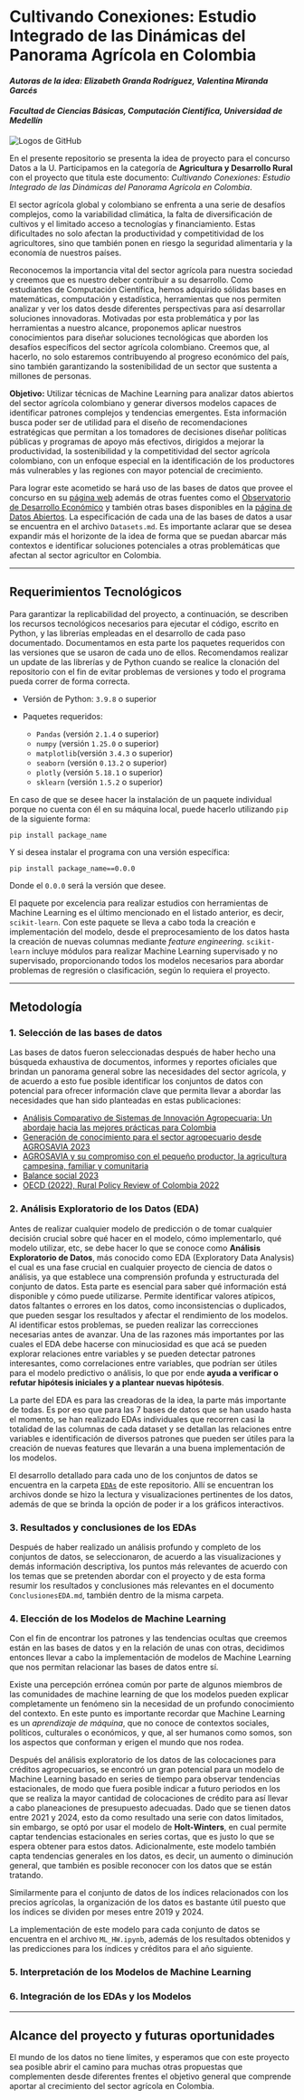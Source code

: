 # **Cultivando Conexiones: Estudio Integrado de las Dinámicas del Panorama Agrícola en Colombia**

#### ***Autoras de la idea: Elizabeth Granda Rodríguez, Valentina Miranda Garcés***
#### ***Facultad de Ciencias Básicas, Computación Científica, Universidad de Medellín***

![Logos de GitHub](images/logos_github.jpg)


En el presente repositorio se presenta la idea de proyecto para el concurso Datos a la U. Participamos en la categoría de **Agricultura y Desarrollo Rural** con el proyecto que titula este documento: *Cultivando Conexiones: Estudio Integrado de las Dinámicas del Panorama Agrícola en Colombia*. 

El sector agrícola global y colombiano se enfrenta a una serie de desafíos complejos, como la variabilidad climática, la falta de diversificación de cultivos y el limitado acceso a tecnologías y financiamiento. Estas dificultades no solo afectan la productividad y competitividad de los agricultores, sino que también ponen en riesgo la seguridad alimentaria y la economía de nuestros países.

Reconocemos la importancia vital del sector agrícola para nuestra sociedad y creemos que es nuestro deber contribuir a su desarrollo. Como estudiantes de Computación Científica, hemos adquirido sólidas bases en matemáticas, computación y estadística, herramientas que nos permiten analizar y ver los datos desde diferentes perspectivas para así desarrollar soluciones innovadoras. Motivadas por esta problemática y por las herramientas a nuestro alcance, proponemos aplicar nuestros conocimientos para diseñar soluciones tecnológicas que aborden los desafíos específicos del sector agrícola colombiano. Creemos que, al hacerlo, no solo estaremos contribuyendo al progreso económico del país, sino también garantizando la sostenibilidad de un sector que sustenta a millones de personas.

**Objetivo:** Utilizar técnicas de Machine Learning para analizar datos abiertos del sector agrícola colombiano y generar diversos modelos capaces de identificar patrones complejos y tendencias emergentes. Esta información busca poder ser de utilidad para el diseño de recomendaciones estratégicas que permitan a los tomadores de decisiones diseñar políticas públicas y programas de apoyo más efectivos, dirigidos a mejorar la productividad, la sostenibilidad y la competitividad del sector agrícola colombiano, con un enfoque especial en la identificación de los productores más vulnerables y las regiones con mayor potencial de crecimiento.


Para lograr este acometido se hará uso de las bases de datos que provee el concurso en su [página web](https://www.datos.gov.co/Ciencia-Tecnolog-a-e-Innovaci-n/Conjunto-de-datos-concurso-Datos-a-la-U-2024/bbf6-qe46/about_data) además de otras fuentes como el [Observatorio de Desarrollo Económico](https://observatorio.desarrolloeconomico.gov.co/) y también otras bases disponibles en la [página de Datos Abiertos](https://www.datos.gov.co/browse?sortBy=newest&utf8=%E2%9C%93). La especificación de cada una de las bases de datos a usar se encuentra en el archivo `Datasets.md`.  Es importante aclarar que se desea expandir más el horizonte de la idea de forma que se puedan abarcar más contextos e identificar soluciones potenciales a otras problemáticas que afectan al sector agricultor en Colombia.

---
## **Requerimientos Tecnológicos**

Para garantizar la replicabilidad del proyecto, a continuación, se describen los recursos tecnológicos necesarios para ejecutar el código, escrito en Python, y las librerías empleadas en el desarrollo de cada paso documentado. Documentamos en esta parte los paquetes requeridos con las versiones que se usaron de cada uno de ellos. Recomendamos realizar un update de las librerías y de Python cuando se realice la clonación del repositorio con el fin de evitar problemas de versiones y todo el programa pueda correr de forma correcta.

* Versión de Python: `3.9.8` o superior 

* Paquetes requeridos:
	* `Pandas` (versión `2.1.4` o superior)
	* `numpy` (versión `1.25.0` o superior)
	* `matplotlib`(versión `3.4.3` o superior)
	* `seaborn` (versión `0.13.2` o superior)
	* `plotly` (versión `5.18.1` o superior)
	* `sklearn` (versión `1.5.2` o superior)

En caso de que se desee hacer la instalación de un paquete individual porque no cuenta con él en su máquina local, puede hacerlo utilizando `pip` de la siguiente forma:

```
pip install package_name
```

Y si desea instalar el programa con una versión específica:

```
pip install package_name==0.0.0
```

Donde el `0.0.0` será la versión que desee.

El paquete por excelencia para realizar estudios con herramientas de Machine Learning es el último mencionado en el listado anterior, es decir, `scikit-learn`. Con este paquete se lleva a cabo toda la creación e implementación del modelo, desde el preprocesamiento de los datos hasta la creación de nuevas columnas mediante *feature engineering*. `scikit-learn` incluye módulos para realizar Machine Learning supervisado y no supervisado, proporcionando todos los modelos necesarios para abordar problemas de regresión o clasificación, según lo requiera el proyecto.

---
## **Metodología**

### 1. Selección de las bases de datos

Las bases de datos fueron seleccionadas después de haber hecho una búsqueda exhaustiva de documentos, informes y reportes oficiales que brindan un panorama general sobre las necesidades del sector agrícola, y de acuerdo a esto fue posible identificar los conjuntos de datos con potencial para ofrecer información clave que permita llevar a abordar las necesidades que han sido planteadas en estas publicaciones:

- [Análisis Comparativo de Sistemas de Innovación Agropecuaria: Un abordaje hacia las mejores prácticas para Colombia](http://hdl.handle.net/20.500.12324/40195)
- [Generación de conocimiento para el sector agropecuario desde AGROSAVIA 2023](http://hdl.handle.net/20.500.12324/39006)
- [AGROSAVIA y su compromiso con el pequeño productor, la agricultura campesina, familiar y comunitaria](http://hdl.handle.net/20.500.12324/37360)
- [Balance social 2023](http://hdl.handle.net/20.500.12324/39036)
- [OECD (2022), Rural Policy Review of Colombia 2022](https://doi.org/10.1787/c26abeb4-en)


### 2. Análisis Exploratorio de los Datos (EDA)

Antes de realizar cualquier modelo de predicción o de tomar cualquier decisión crucial sobre qué hacer en el modelo, cómo implementarlo, qué modelo utilizar, etc, se debe hacer lo que se conoce como **Análisis Exploratorio de Datos**, más conocido como EDA (Exploratory Data Analysis) el cual es una fase crucial en cualquier proyecto de ciencia de datos o análisis, ya que establece una comprensión profunda y estructurada del conjunto de datos. Esta parte es esencial para saber qué información está disponible y cómo puede utilizarse. Permite identificar valores atípicos, datos faltantes o errores en los datos, como inconsistencias o duplicados, que pueden sesgar los resultados y afectar el rendimiento de los modelos. Al identificar estos problemas, se pueden realizar las correcciones necesarias antes de avanzar. Una de las razones más importantes por las cuales el EDA debe hacerse con minuciosidad es que acá se pueden explorar relaciones entre variables y se pueden detectar patrones interesantes, como correlaciones entre variables, que podrían ser útiles para el modelo predictivo o análisis, lo que por ende **ayuda a verificar o refutar hipótesis iniciales y a plantear nuevas hipótesis**. 

La parte del EDA es para las creadoras de la idea, la parte más importante de todas. Es por eso que para las 7 bases de datos que se han usado hasta el momento, se han realizado EDAs individuales que recorren casi la totalidad de las columnas de cada dataset y se detallan las relaciones entre variables e identificación de diversos patrones que pueden ser útiles para la creación de nuevas features que llevarán a una buena implementación de los modelos.

El desarrollo detallado para cada uno de los conjuntos de datos se encuentra en la carpeta [`EDAs`](https://github.com/eli12gran/Datos_a_la_U/tree/main/EDAs) de este repositorio. Allí se encuentran los archivos donde se hizo la lectura y visualizaciones pertinentes de los datos, además de que se brinda la opción de poder ir a los gráficos interactivos.

### 3. Resultados y conclusiones de los EDAs

Después de haber realizado un análisis profundo y completo de los conjuntos de datos, se seleccionaron, de acuerdo a las visualizaciones y demás información descriptiva, los puntos más relevantes de acuerdo con los temas que se pretenden abordar con el proyecto y de esta forma resumir los resultados y conclusiones más relevantes en el documento `ConclusionesEDA.md`, también dentro de la misma carpeta.

### 4. Elección de los Modelos de Machine Learning

Con el fin de encontrar los patrones y las tendencias ocultas que creemos están en las bases de datos y en la relación de unas con otras, decidimos entonces llevar a cabo la implementación de modelos de Machine Learning que nos permitan relacionar las bases de datos entre sí. 

Existe una percepción errónea común por parte de algunos miembros de las comunidades de machine learning de que los modelos pueden explicar completamente un fenómeno sin la necesidad de un profundo conocimiento del contexto. En este punto es importante recordar que Machine Learning es un *aprendizaje de máquina*, que no conoce de contextos sociales, políticos, culturales o económicos, y que, al ser humanos como somos, son los aspectos que conforman y erigen el mundo que nos rodea.

Después del análisis exploratorio de los datos de las colocaciones para créditos agropecuarios, se encontró un gran potencial para un modelo de Machine Learning basado en series de tiempo para observar tendencias estacionales, de modo que fuera posible indicar a futuro periodos en los que se realiza la mayor cantidad de colocaciones de crédito para así llevar a cabo planeaciones de presupuesto adecuadas. Dado que se tienen datos entre 2021 y 2024, esto da como resultado una serie con datos limitados, sin embargo, se optó por usar el modelo de **Holt-Winters**, en cual permite captar tendencias estacionales en series cortas, que es justo lo que se espera obtener para estos datos. Adicionalmente, este modelo también capta tendencias generales en los datos, es decir, un aumento o diminución general, que también es posible reconocer con los datos que se están tratando. 

Similarmente para el conjunto de datos de los índices relacionados con los precios agrícolas, la organización de los datos es bastante útil puesto que los índices se dividen por meses entre 2019 y 2024.

La implementación de este modelo para cada conjunto de datos se encuentra en el archivo `ML_HW.ipynb`, además de los resultados obtenidos y las predicciones para los índices y créditos para el año siguiente.

### 5. Interpretación de los Modelos de Machine Learning

### 6. Integración de los EDAs y los Modelos

---
## Alcance del proyecto y futuras oportunidades

El mundo de los datos no tiene límites, y esperamos que con este proyecto sea posible abrir el camino para muchas otras propuestas que complementen desde diferentes frentes el objetivo general que comprende aportar al crecimiento del sector agrícola en Colombia. 
